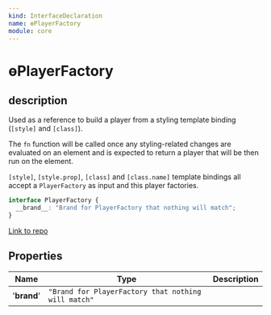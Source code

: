 ```yaml
---
kind: InterfaceDeclaration
name: ɵPlayerFactory
module: core
---
```


# ɵPlayerFactory

## description

Used as a reference to build a player from a styling template binding
(`[style]` and `[class]`).

The `fn` function will be called once any styling-related changes are
evaluated on an element and is expected to return a player that will
be then run on the element.

`[style]`, `[style.prop]`, `[class]` and `[class.name]` template bindings
all accept a `PlayerFactory` as input and this player factories.

```ts
interface PlayerFactory {
  __brand__: "Brand for PlayerFactory that nothing will match";
}
```

[Link to repo](https://github.com/timdeschryver/angular/blob/master/packages/core/src/render3/interfaces/player.ts#L55-L57)

## Properties

| Name        | Type                                                | Description |
| ----------- | --------------------------------------------------- | ----------- |
| '**brand**' | `"Brand for PlayerFactory that nothing will match"` |             |
